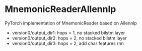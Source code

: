 # MnemonicReaderAllennlp
PyTorch implementation of MnemonicReader based on Allennlp

- version0/output_dir1: hops = 1, no stacked bilstm layer
- version0/output_dir2: hops = 2, no stacked bilstm layer
- version0/output_dir3: hops = 2, add char features rnn